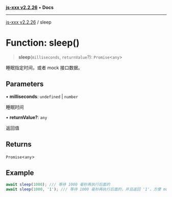 [**js-xxx v2.2.26**](../README.md) • **Docs**

***

[js-xxx v2.2.26](../README.md) / sleep

# Function: sleep()

> **sleep**(`milliseconds`, `returnValue`?): `Promise`\<`any`\>

睡眠指定时间，或者 mock 接口数据。

## Parameters

• **milliseconds**: `undefined` \| `number`

睡眠时间

• **returnValue?**: `any`

返回值

## Returns

`Promise`\<`any`\>

## Example

```ts
await sleep(1000); /// 等待 1000 毫秒再执行后面的
await sleep(1000, '1'); /// 等待 1000 毫秒再执行后面的，并且返回 '1'，方便 mock 数据。
```
